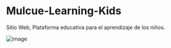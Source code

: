 # Mulcue-Learning-Kids
Sitio Web, Plataforma educativa para el aprendizaje de los niños.

![image](https://github.com/yuldorolmedomulcue/Mulcue-Learning-Kids/assets/109251693/4cfa6c7b-ca8c-4bab-9d09-74359c0954af)

